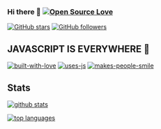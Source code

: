 ### Hi there 👋 [![Open Source Love](https://badges.frapsoft.com/os/v1/open-source.svg?v=103)][1]

<!--
**miko-github/miko-github** is a ✨ _special_ ✨ repository because its `README.md` (this file) appears on your GitHub profile
-->

[![GitHub stars](https://img.shields.io/github/stars/miko-github/vueStoreDashboard.svg?style=social&label=Star&maxAge=2592000)](https://GitHub.com/miko-github/miko-github/stargazers/)
[![GitHub followers](https://img.shields.io/github/followers/miko-github.svg?style=social&label=Follow&maxAge=2592000)](https://github.com/miko-github?tab=followers)

## JAVASCRIPT IS EVERYWHERE 🎉
[![built-with-love](http://ForTheBadge.com/images/badges/built-with-love.svg)][1]
[![uses-js](http://ForTheBadge.com/images/badges/uses-js.svg)][1]
[![makes-people-smile](http://ForTheBadge.com/images/badges/makes-people-smile.svg)][1]

## Stats

[![github stats](https://github-readme-stats.vercel.app/api?username=miko-github&theme=blue-green)][1]

[![top languages](https://github-readme-stats.vercel.app/api/top-langs/?username=miko-github&theme=blue-green)][1]

[1]: https://github.com/miko-github/miko-github/blob/main/README.md
